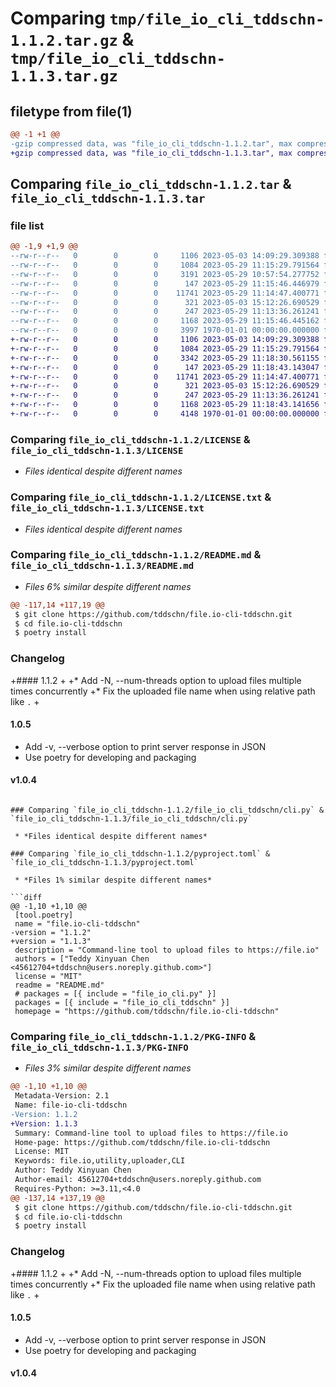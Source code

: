 # Comparing `tmp/file_io_cli_tddschn-1.1.2.tar.gz` & `tmp/file_io_cli_tddschn-1.1.3.tar.gz`

## filetype from file(1)

```diff
@@ -1 +1 @@
-gzip compressed data, was "file_io_cli_tddschn-1.1.2.tar", max compression
+gzip compressed data, was "file_io_cli_tddschn-1.1.3.tar", max compression
```

## Comparing `file_io_cli_tddschn-1.1.2.tar` & `file_io_cli_tddschn-1.1.3.tar`

### file list

```diff
@@ -1,9 +1,9 @@
--rw-r--r--   0        0        0     1106 2023-05-03 14:09:29.309388 file_io_cli_tddschn-1.1.2/LICENSE
--rw-r--r--   0        0        0     1084 2023-05-29 11:15:29.791564 file_io_cli_tddschn-1.1.2/LICENSE.txt
--rw-r--r--   0        0        0     3191 2023-05-29 10:57:54.277752 file_io_cli_tddschn-1.1.2/README.md
--rw-r--r--   0        0        0      147 2023-05-29 11:15:46.446979 file_io_cli_tddschn-1.1.2/file_io_cli_tddschn/__init__.py
--rw-r--r--   0        0        0    11741 2023-05-29 11:14:47.400771 file_io_cli_tddschn-1.1.2/file_io_cli_tddschn/cli.py
--rw-r--r--   0        0        0      321 2023-05-03 15:12:26.690529 file_io_cli_tddschn-1.1.2/file_io_cli_tddschn/config.py
--rw-r--r--   0        0        0      247 2023-05-29 11:13:36.261241 file_io_cli_tddschn-1.1.2/file_io_cli_tddschn/utils.py
--rw-r--r--   0        0        0     1168 2023-05-29 11:15:46.445162 file_io_cli_tddschn-1.1.2/pyproject.toml
--rw-r--r--   0        0        0     3997 1970-01-01 00:00:00.000000 file_io_cli_tddschn-1.1.2/PKG-INFO
+-rw-r--r--   0        0        0     1106 2023-05-03 14:09:29.309388 file_io_cli_tddschn-1.1.3/LICENSE
+-rw-r--r--   0        0        0     1084 2023-05-29 11:15:29.791564 file_io_cli_tddschn-1.1.3/LICENSE.txt
+-rw-r--r--   0        0        0     3342 2023-05-29 11:18:30.561155 file_io_cli_tddschn-1.1.3/README.md
+-rw-r--r--   0        0        0      147 2023-05-29 11:18:43.143047 file_io_cli_tddschn-1.1.3/file_io_cli_tddschn/__init__.py
+-rw-r--r--   0        0        0    11741 2023-05-29 11:14:47.400771 file_io_cli_tddschn-1.1.3/file_io_cli_tddschn/cli.py
+-rw-r--r--   0        0        0      321 2023-05-03 15:12:26.690529 file_io_cli_tddschn-1.1.3/file_io_cli_tddschn/config.py
+-rw-r--r--   0        0        0      247 2023-05-29 11:13:36.261241 file_io_cli_tddschn-1.1.3/file_io_cli_tddschn/utils.py
+-rw-r--r--   0        0        0     1168 2023-05-29 11:18:43.141656 file_io_cli_tddschn-1.1.3/pyproject.toml
+-rw-r--r--   0        0        0     4148 1970-01-01 00:00:00.000000 file_io_cli_tddschn-1.1.3/PKG-INFO
```

### Comparing `file_io_cli_tddschn-1.1.2/LICENSE` & `file_io_cli_tddschn-1.1.3/LICENSE`

 * *Files identical despite different names*

### Comparing `file_io_cli_tddschn-1.1.2/LICENSE.txt` & `file_io_cli_tddschn-1.1.3/LICENSE.txt`

 * *Files identical despite different names*

### Comparing `file_io_cli_tddschn-1.1.2/README.md` & `file_io_cli_tddschn-1.1.3/README.md`

 * *Files 6% similar despite different names*

```diff
@@ -117,14 +117,19 @@
 $ git clone https://github.com/tddschn/file.io-cli-tddschn.git
 $ cd file.io-cli-tddschn
 $ poetry install
 ```
 
 ### Changelog
 
+#### 1.1.2
+
+* Add -N, --num-threads option to upload files multiple times concurrently
+* Fix the uploaded file name when using relative path like `.`
+
 #### 1.0.5
 
 * Add -v, --verbose option to print server response in JSON
 * Use poetry for developing and packaging
 
 #### v1.0.4
```

### Comparing `file_io_cli_tddschn-1.1.2/file_io_cli_tddschn/cli.py` & `file_io_cli_tddschn-1.1.3/file_io_cli_tddschn/cli.py`

 * *Files identical despite different names*

### Comparing `file_io_cli_tddschn-1.1.2/pyproject.toml` & `file_io_cli_tddschn-1.1.3/pyproject.toml`

 * *Files 1% similar despite different names*

```diff
@@ -1,10 +1,10 @@
 [tool.poetry]
 name = "file.io-cli-tddschn"
-version = "1.1.2"
+version = "1.1.3"
 description = "Command-line tool to upload files to https://file.io"
 authors = ["Teddy Xinyuan Chen <45612704+tddschn@users.noreply.github.com>"]
 license = "MIT"
 readme = "README.md"
 # packages = [{ include = "file_io_cli.py" }]
 packages = [{ include = "file_io_cli_tddschn" }]
 homepage = "https://github.com/tddschn/file.io-cli-tddschn"
```

### Comparing `file_io_cli_tddschn-1.1.2/PKG-INFO` & `file_io_cli_tddschn-1.1.3/PKG-INFO`

 * *Files 3% similar despite different names*

```diff
@@ -1,10 +1,10 @@
 Metadata-Version: 2.1
 Name: file-io-cli-tddschn
-Version: 1.1.2
+Version: 1.1.3
 Summary: Command-line tool to upload files to https://file.io
 Home-page: https://github.com/tddschn/file.io-cli-tddschn
 License: MIT
 Keywords: file.io,utility,uploader,CLI
 Author: Teddy Xinyuan Chen
 Author-email: 45612704+tddschn@users.noreply.github.com
 Requires-Python: >=3.11,<4.0
@@ -137,14 +137,19 @@
 $ git clone https://github.com/tddschn/file.io-cli-tddschn.git
 $ cd file.io-cli-tddschn
 $ poetry install
 ```
 
 ### Changelog
 
+#### 1.1.2
+
+* Add -N, --num-threads option to upload files multiple times concurrently
+* Fix the uploaded file name when using relative path like `.`
+
 #### 1.0.5
 
 * Add -v, --verbose option to print server response in JSON
 * Use poetry for developing and packaging
 
 #### v1.0.4
```

